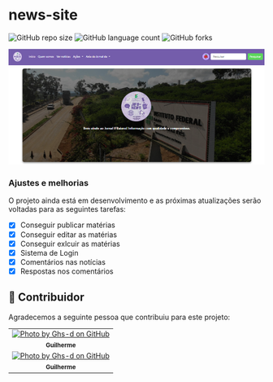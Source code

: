 # news-site

![GitHub repo size](https://img.shields.io/github/repo-size/SilasAndradev/news-site?style=for-the-badge)
![GitHub language count](https://img.shields.io/github/languages/count/SilasAndradev/news-site?style=for-the-badge)
![GitHub forks](https://img.shields.io/github/forks/SilasAndradev/news-site?style=for-the-badge)

<img src="static/img/exemplo_site.png" alt="Exemplo imagem">

### Ajustes e melhorias

O projeto ainda está em desenvolvimento e as próximas atualizações serão voltadas para as seguintes tarefas:

- [x] Conseguir publicar matérias
- [x] Conseguir editar as matérias
- [x] Conseguir exlcuir as matérias
- [x] Sistema de Login
- [x] Comentários nas notícias
- [x] Respostas nos comentários

## 🤝 Contribuidor 

Agradecemos a seguinte pessoa que contribuiu para este projeto:

<table>
  <tr>
    <td align="center"> 
      <a href="https://github.com/SilasAndradev" title="Front-End Developer"> 
      <img src="https://avatars.githubusercontent.com/u/186340489" width="100px;" alt="Photo by Ghs-d on GitHub"/>
      <br> 
      <sub> 
        <b>
          Guilherme
        </b> 
      </sub> 
    </a> 
    </td>
  </tr>
  <tr>
    <td align="center"> 
      <a href="https://github.com/Ghs-d" title="Front-End Developer"> 
      <img src="https://avatars.githubusercontent.com/u/177932208" width="100px;" alt="Photo by Ghs-d on GitHub"/>
      <br> 
      <sub> 
        <b>
          Guilherme
        </b> 
      </sub> 
    </a> 
    </td>
  </tr>
</table>
